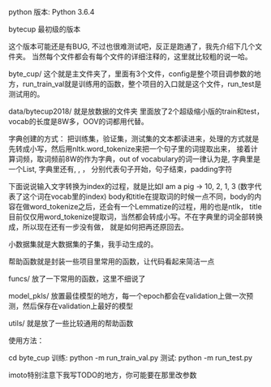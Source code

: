 python 版本: Python 3.6.4

bytecup 最初级的版本

这个版本可能还是有BUG, 不过也很难测试吧，反正是跑通了，我先介绍下几个文件夹。
当然每个文件都会有每个文件的详细注释的，这里就比较粗的说一哈。

byte_cup/
这个就是主文件夹了，里面有3个文件，config是整个项目调参数的地方，run_train_val就是训练用的函数，整个项目的入口就是这个文件，run_test是
测试用的。

data/bytecup2018/
就是放数据的文件夹
里面放了2个超级缩小版的train和test，vocab的长度是8W多，OOV的词都用<UNK>代替。

字典创建的方式：
把训练集，验证集，测试集的文本都读进来，处理的方式就是先转成小写，然后用nltk.word_tokenize来把一个句子里的词提取出来，
接着计算词频，取词频前8W的作为字典，out of vocabulary的词一律认为是<UNK>, 字典里是一个List, 字典里还有<EOS>, <SOS>, <PAD>，
分别代表句子开始，句子结束，padding字符

下面说说输入文字转换为index的过程，就是比如I am a pig -> 10, 2, 1, 3 (数字代表了这个词在vocab里的index)
body和title在提取词的时候一点不同，body的内容在做word_tokenize之后，还会有一个Lemmatize的过程，用的也是ntlk，
title目前仅仅用word_tokenize提取词，当然都会转成小写。不在字典里的词全部转换成<UNK>，所以现在还有一步没有做，
就是如何把<UNK>再还原回去。

小数据集就是大数据集的子集，我手动生成的。

帮助函数就是封装一些项目里常用的函数，让代码看起来简洁一点

funcs/
放了一下常用的函数，这里不细说了

model_pkls/
放置最佳模型的地方，每一个epoch都会在validation上做一次预测，然后保存在validation上最好的模型

utils/
就是放了一些比较通用的帮助函数


使用方法：

cd byte_cup
训练:
python -m run_train_val.py
测试:
python -m run_test.py

imoto特别注意下我写TODO的地方，你可能要在那里改参数